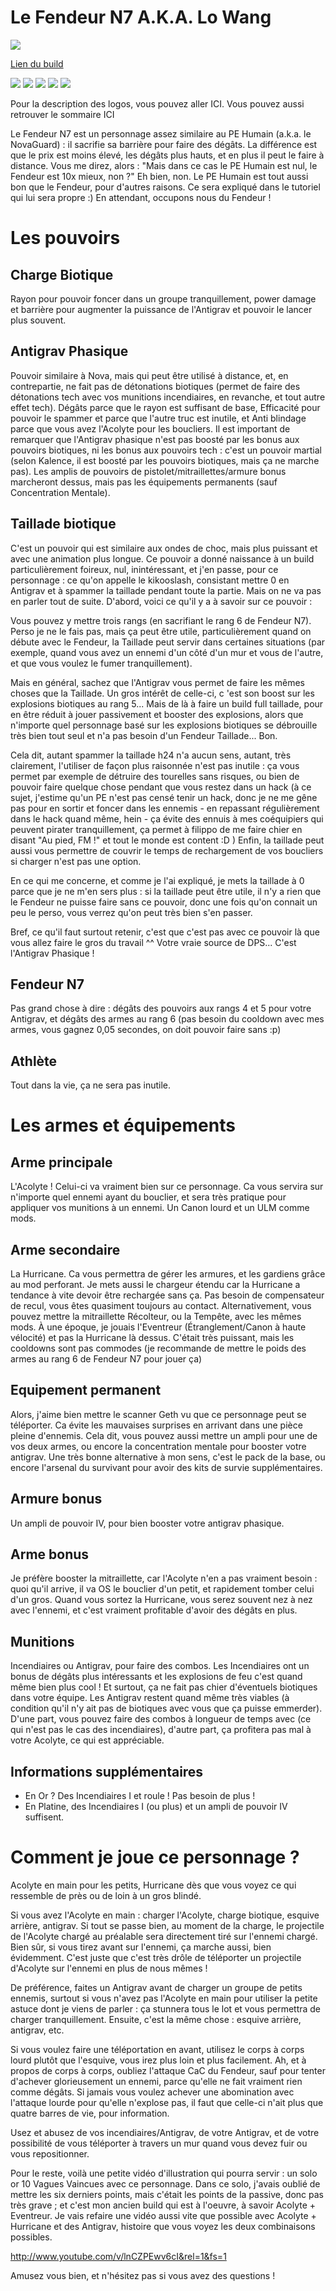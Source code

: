 Le Fendeur N7 A.K.A. Lo Wang
============================

<img src="http://i.imgur.com/fzWWoRd.png" />

[Lien du build](http://kalence.drupalgardens.com/me3-builder#67!2309575!4702565!34N54362!G0.EGG)

<img src="https://raw.githubusercontent.com/tst2005/me3master/static/img/logo1-or-et-platine.png" />
<img src="https://raw.githubusercontent.com/tst2005/me3master/static/img/logo2-0etoile.png" />
<img src="https://raw.githubusercontent.com/tst2005/me3master/static/img/logo3-orange.png" />
<img src="https://raw.githubusercontent.com/tst2005/me3master/static/img/logo4-2etoiles.png" />
<img src="https://raw.githubusercontent.com/tst2005/me3master/static/img/logo5-1etoile.png" />

Pour la description des logos, vous pouvez aller ICI. Vous pouvez aussi retrouver le sommaire ICI

Le Fendeur N7 est un personnage assez similaire au PE Humain (a.k.a. le NovaGuard) : il sacrifie sa barrière pour faire des dégâts. La différence est que le prix est moins élevé, les dégâts plus hauts, et en plus il peut le faire à distance. Vous me direz, alors : "Mais dans ce cas le PE Humain est nul, le Fendeur est 10x mieux, non ?" Eh bien, non. Le PE Humain est tout aussi bon que le Fendeur, pour d'autres raisons. Ce sera expliqué dans le tutoriel qui lui sera propre :)
En attendant, occupons nous du Fendeur !

Les pouvoirs
============

## Charge Biotique

Rayon pour pouvoir foncer dans un groupe tranquillement, power damage et barrière pour augmenter la puissance de l'Antigrav et pouvoir le lancer plus souvent.

## Antigrav Phasique

Pouvoir similaire à Nova, mais qui peut être utilisé à distance, et, en contrepartie, ne fait pas de détonations biotiques (permet de faire des détonations tech avec vos munitions incendiaires, en revanche, et tout autre effet tech). Dégâts parce que le rayon est suffisant de base, Efficacité pour pouvoir le spammer et parce que l'autre truc est inutile, et Anti blindage parce que vous avez l'Acolyte pour les boucliers.
Il est important de remarquer que l'Antigrav phasique n'est pas boosté par les bonus aux pouvoirs biotiques, ni les bonus aux pouvoirs tech : c'est un pouvoir martial (selon Kalence, il est boosté par les pouvoirs biotiques, mais ça ne marche pas). Les amplis de pouvoirs de pistolet/mitraillettes/armure bonus marcheront dessus, mais pas les équipements permanents (sauf Concentration Mentale).

## Taillade biotique

C'est un pouvoir qui est similaire aux ondes de choc, mais plus puissant et avec une animation plus longue.
Ce pouvoir a donné naissance à un build particulièrement foireux, nul, inintéressant, et j'en passe, pour ce personnage : ce qu'on appelle le kikooslash, consistant mettre 0 en Antigrav et à spammer la taillade pendant toute la partie. Mais on ne va pas en parler tout de suite. D'abord, voici ce qu'il y a à savoir sur ce pouvoir :

Vous pouvez y mettre trois rangs (en sacrifiant le rang 6 de Fendeur N7). Perso je ne le fais pas, mais ça peut être utile, particulièrement quand on débute avec le Fendeur, la Taillade peut servir dans certaines situations (par exemple, quand vous avez un ennemi d'un côté d'un mur et vous de l'autre, et que vous voulez le fumer tranquillement).

Mais en général, sachez que l'Antigrav vous permet de faire les mêmes choses que la Taillade. Un gros intérêt de celle-ci, c 'est son boost sur les explosions biotiques au rang 5... Mais de là à faire un build full taillade, pour en être réduit à jouer passivement et booster des explosions, alors que n'importe quel personnage basé sur les explosions biotiques se débrouille très bien tout seul et n'a pas besoin d'un Fendeur Taillade... Bon.

Cela dit, autant spammer la taillade h24 n'a aucun sens, autant, très clairement, l'utiliser de façon plus raisonnée n'est pas inutile : ça vous permet par exemple de détruire des tourelles sans risques, ou bien de pouvoir faire quelque chose pendant que vous restez dans un hack (à ce sujet, j'estime qu'un PE n'est pas censé tenir un hack, donc je ne me gêne pas pour en sortir et foncer dans les ennemis - en repassant régulièrement dans le hack quand même, hein - ça évite des ennuis à mes coéquipiers qui peuvent pirater tranquillement, ça permet à filippo de me faire chier en disant "Au pied, FM !" et tout le monde est content :D )
Enfin, la taillade peut aussi vous permettre de couvrir le temps de rechargement de vos boucliers si charger n'est pas une option.

En ce qui me concerne, et comme je l'ai expliqué, je mets la taillade à 0 parce que je ne m'en sers plus : si la taillade peut être utile, il n'y a rien que le Fendeur ne puisse faire sans ce pouvoir, donc une fois qu'on connait un peu le perso, vous verrez qu'on peut très bien s'en passer.

Bref, ce qu'il faut surtout retenir, c'est que c'est pas avec ce pouvoir là que vous allez faire le gros du travail ^^ Votre vraie source de DPS... C'est l'Antigrav Phasique !

## Fendeur N7

Pas grand chose à dire : dégâts des pouvoirs aux rangs 4 et 5 pour votre Antigrav, et dégâts des armes au rang 6 (pas besoin du cooldown avec mes armes, vous gagnez 0,05 secondes, on doit pouvoir faire sans :p)

## Athlète

Tout dans la vie, ça ne sera pas inutile.


Les armes et équipements
========================

## Arme principale

L'Acolyte ! Celui-ci va vraiment bien sur ce personnage. Ca vous servira sur n'importe quel ennemi ayant du bouclier, et sera très pratique pour appliquer vos munitions à un ennemi. Un Canon lourd et un ULM comme mods.

## Arme secondaire

La Hurricane. Ca vous permettra de gérer les armures, et les gardiens grâce au mod perforant. Je mets aussi le chargeur étendu car la Hurricane a tendance à vite devoir être rechargée sans ça. Pas besoin de compensateur de recul, vous êtes quasiment toujours au contact.
Alternativement, vous pouvez mettre la mitraillette Récolteur, ou la Tempête, avec les mêmes mods.
À une époque, je jouais l'Eventreur (Étranglement/Canon à haute vélocité) et pas la Hurricane là dessus. C'était très puissant, mais les cooldowns sont pas commodes (je recommande de mettre le poids des armes au rang 6 de Fendeur N7 pour jouer ça)

## Equipement permanent

Alors, j'aime bien mettre le scanner Geth vu que ce personnage peut se téléporter. Ca évite les mauvaises surprises en arrivant dans une pièce pleine d'ennemis. Cela dit, vous pouvez aussi mettre un ampli pour une de vos deux armes, ou encore la concentration mentale pour booster votre antigrav.
Une très bonne alternative à mon sens, c'est le pack de la base, ou encore l'arsenal du survivant pour avoir des kits de survie supplémentaires.

## Armure bonus

Un ampli de pouvoir IV, pour bien booster votre antigrav phasique.

## Arme bonus

Je préfère booster la mitraillette, car l'Acolyte n'en a pas vraiment besoin : quoi qu'il arrive, il va OS le bouclier d'un petit, et rapidement tomber celui d'un gros. Quand vous sortez la Hurricane, vous serez souvent nez à nez avec l'ennemi, et c'est vraiment profitable d'avoir des dégâts en plus.

## Munitions

Incendiaires ou Antigrav, pour faire des combos.
Les Incendiaires ont un bonus de dégâts plus intéressants et les explosions de feu c'est quand même bien plus cool ! Et surtout, ça ne fait pas chier d'éventuels biotiques dans votre équipe.
Les Antigrav restent quand même très viables (à condition qu'il n'y ait pas de biotiques avec vous que ça puisse emmerder). D'une part, vous pouvez faire des combos à longueur de temps avec (ce qui n'est pas le cas des incendiaires), d'autre part, ça profitera pas mal à votre Acolyte, ce qui est appréciable.

## Informations supplémentaires

 * En Or ? Des Incendiaires I et roule ! Pas besoin de plus !
 * En Platine, des Incendiaires I (ou plus) et un ampli de pouvoir IV suffisent. 

Comment je joue ce personnage ?
===============================

Acolyte en main pour les petits, Hurricane dès que vous voyez ce qui ressemble de près ou de loin à un gros blindé.

Si vous avez l'Acolyte en main : charger l'Acolyte, charge biotique, esquive arrière, antigrav. Si tout se passe bien, au moment de la charge, le projectile de l'Acolyte chargé au préalable sera directement tiré sur l'ennemi chargé. Bien sûr, si vous tirez avant sur l'ennemi, ça marche aussi, bien évidemment. C'est juste que c'est très drôle de téléporter un projectile d'Acolyte sur l'ennemi en plus de nous mêmes !

De préférence, faites un Antigrav avant de charger un groupe de petits ennemis, surtout si vous n'avez pas l'Acolyte en main pour utiliser la petite astuce dont je viens de parler : ça stunnera tous le lot et vous permettra de charger tranquillement. Ensuite, c'est la même chose : esquive arrière, antigrav, etc.

Si vous voulez faire une téléportation en avant, utilisez le corps à corps lourd plutôt que l'esquive, vous irez plus loin et plus facilement. Ah, et à propos de corps à corps, oubliez l'attaque CaC du Fendeur, sauf pour tenter d'achever glorieusement un ennemi, parce qu'elle ne fait vraiment rien comme dégâts.
Si jamais vous voulez achever une abomination avec l'attaque lourde pour qu'elle n'explose pas, il faut que celle-ci n'ait plus que quatre barres de vie, pour information.

Usez et abusez de vos incendiaires/Antigrav, de votre Antigrav, et de votre possibilité de vous téléporter à travers un mur quand vous devez fuir ou vous repositionner.

Pour le reste, voilà une petite vidéo d'illustration qui pourra servir : un solo or 10 Vagues Vaincues avec ce personnage. Dans ce solo, j'avais oublié de mettre les six derniers points, mais c'était les points de la passive, donc pas très grave ; et c'est mon ancien build qui est à l'oeuvre, à savoir Acolyte + Eventreur. Je vais refaire une vidéo aussi vite que possible avec Acolyte + Hurricane et des Antigrav, histoire que vous voyez les deux combinaisons possibles.

http://www.youtube.com/v/lnCZPEwv6cI&rel=1&fs=1

Amusez vous bien, et n'hésitez pas si vous avez des questions !
